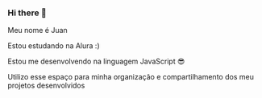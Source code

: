 ### Hi there 👋
Meu nome é Juan

Estou estudando na Alura :)

Estou me desenvolvendo na linguagem JavaScript 😎

Utilizo esse espaço para minha organização e compartilhamento dos meu projetos desenvolvidos

<!--
**Jgus26/Jgus26** is a ✨ _special_ ✨ repository because its `README.md` (this file) appears on your GitHub profile.

Here are some ideas to get you started:

- 🔭 I’m currently working on ...
- 🌱 I’m currently learning ...
- 👯 I’m looking to collaborate on ...
- 🤔 I’m looking for help with ...
- 💬 Ask me about ...
- 📫 How to reach me: ...
- 😄 Pronouns: ...
- ⚡ Fun fact: ...
-->
